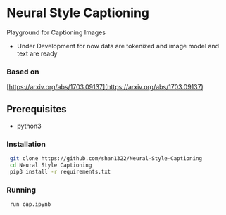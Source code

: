 # Neural Style Captioning
Playground for Captioning Images
* Under Development for now data are tokenized and image model and text are ready
### Based on
[https://arxiv.org/abs/1703.09137](https://arxiv.org/abs/1703.09137)
## Prerequisites
* python3
### Installation
```sh
 git clone https://github.com/shan1322/Neural-Style-Captioning
 cd Neural Style Captioning
 pip3 install -r requirements.txt
 ```
 ### Running
```sh
 run cap.ipynb
```
